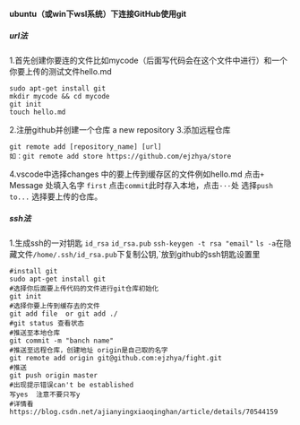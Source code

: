 #### ubuntu（或win下wsl系统）下连接GitHub使用git
##### url法
1.首先创建你要连的文件比如mycode（后面写代码会在这个文件中进行）和一个你要上传的测试文件hello.md
```
sudo apt-get install git
mkdir mycode && cd mycode
git init
touch hello.md
```
2.注册github并创建一个仓库 a new repository
3.添加远程仓库
```
git remote add [repository_name] [url]
如：git remote add store https://github.com/ejzhya/store
```
4.vscode中选择changes 中的要上传到缓存区的文件例如hello.md 点击`+`
Message 处填入名字 `first` 点击`commit`此时存入本地，点击`···`处 选择`push to...` 选择要上传的仓库。
##### ssh法
1.生成ssh的一对钥匙
`id_rsa` `id_rsa.pub` 
`ssh-keygen -t rsa "email"`
`ls -a`在隐藏文件`/home/.ssh/id_rsa.pub`下复制公钥,`放到github的ssh钥匙设置里
```
#install git
sudo apt-get install git
#选择你后面要上传代码的文件进行git仓库初始化
git init
#选择你要上传到缓存去的文件
git add file  or git add ./
#git status 查看状态
#推送至本地仓库
git commit -m "banch name"
#推送至远程仓库，创建地址 origin是自己取的名字
git remote add origin git@github.com:ejzhya/fight.git
#推送
git push origin master
#出现提示错误can't be established
写yes  注意不要只写y
#详情看https://blog.csdn.net/ajianyingxiaoqinghan/article/details/70544159